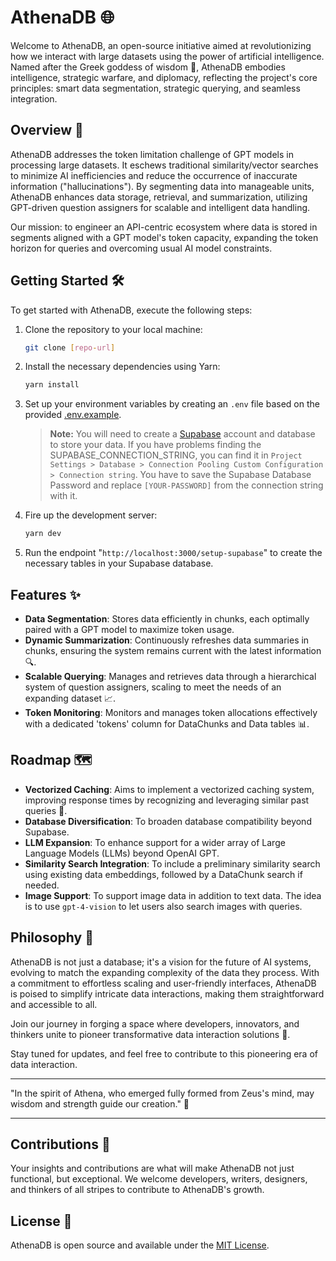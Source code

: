 # AthenaDB 🌐

Welcome to AthenaDB, an open-source initiative aimed at revolutionizing how we interact with large datasets using the power of artificial intelligence. Named after the Greek goddess of wisdom 🦉, AthenaDB embodies intelligence, strategic warfare, and diplomacy, reflecting the project's core principles: smart data segmentation, strategic querying, and seamless integration.

## Overview 📜

AthenaDB addresses the token limitation challenge of GPT models in processing large datasets. It eschews traditional similarity/vector searches to minimize AI inefficiencies and reduce the occurrence of inaccurate information ("hallucinations"). By segmenting data into manageable units, AthenaDB enhances data storage, retrieval, and summarization, utilizing GPT-driven question assigners for scalable and intelligent data handling.

Our mission: to engineer an API-centric ecosystem where data is stored in segments aligned with a GPT model's token capacity, expanding the token horizon for queries and overcoming usual AI model constraints.

## Getting Started 🛠️

To get started with AthenaDB, execute the following steps:

1. Clone the repository to your local machine:

   ```bash
   git clone [repo-url]
   ```

2. Install the necessary dependencies using Yarn:

   ```bash
   yarn install
   ```

3. Set up your environment variables by creating an `.env` file based on the provided [.env.example](.env.example).
   <br>

   > **Note:** You will need to create a [Supabase](https://supabase.io/) account and database to store your data. If you have problems finding the SUPABASE_CONNECTION_STRING, you can find it in `Project Settings > Database > Connection Pooling Custom Configuration > Connection string`. You have to save the Supabase Database Password and replace `[YOUR-PASSWORD]` from the connection string with it.

4. Fire up the development server:

   ```bash
   yarn dev
   ```

5. Run the endpoint "`http://localhost:3000/setup-supabase`" to create the necessary tables in your Supabase database.

## Features ✨

- **Data Segmentation**: Stores data efficiently in chunks, each optimally paired with a GPT model to maximize token usage.
- **Dynamic Summarization**: Continuously refreshes data summaries in chunks, ensuring the system remains current with the latest information 🔍.
- **Scalable Querying**: Manages and retrieves data through a hierarchical system of question assigners, scaling to meet the needs of an expanding dataset 📈.
- **Token Monitoring**: Monitors and manages token allocations effectively with a dedicated 'tokens' column for DataChunks and Data tables 📊.

## Roadmap 🗺️

- **Vectorized Caching**: Aims to implement a vectorized caching system, improving response times by recognizing and leveraging similar past queries 💨.
- **Database Diversification**: To broaden database compatibility beyond Supabase.
- **LLM Expansion**: To enhance support for a wider array of Large Language Models (LLMs) beyond OpenAI GPT.
- **Similarity Search Integration**: To include a preliminary similarity search using existing data embeddings, followed by a DataChunk search if needed.
- **Image Support**: To support image data in addition to text data. The idea is to use `gpt-4-vision` to let users also search images with queries.

## Philosophy 🤔

AthenaDB is not just a database; it's a vision for the future of AI systems, evolving to match the expanding complexity of the data they process. With a commitment to effortless scaling and user-friendly interfaces, AthenaDB is poised to simplify intricate data interactions, making them straightforward and accessible to all.

Join our journey in forging a space where developers, innovators, and thinkers unite to pioneer transformative data interaction solutions 💪.

Stay tuned for updates, and feel free to contribute to this pioneering era of data interaction.

---

"In the spirit of Athena, who emerged fully formed from Zeus's mind, may wisdom and strength guide our creation." 🌟

---

## Contributions 🤝

Your insights and contributions are what will make AthenaDB not just functional, but exceptional. We welcome developers, writers, designers, and thinkers of all stripes to contribute to AthenaDB's growth.

## License 📄

AthenaDB is open source and available under the [MIT License](LICENSE).
